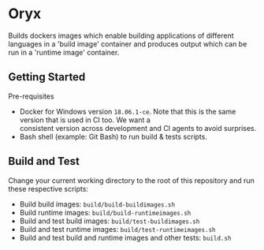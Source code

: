# Oryx
Builds dockers images which enable building applications of different languages in a 'build image' container 
and produces output which can be run in a 'runtime image' container.

## Getting Started
Pre-requisites
- Docker for Windows version `18.06.1-ce`. Note that this is the same version that is used in CI too. We want a  
  consistent version across development and CI agents to avoid surprises.
- Bash shell (example: Git Bash) to run build & tests scripts.

## Build and Test
Change your current working directory to the root of this repository and run these respective scripts:
- Build build images: `build/build-buildimages.sh`
- Build runtime images: `build/build-runtimeimages.sh`
- Build and test build images: `build/test-buildimages.sh`
- Build and test runtime images: `build/test-runtimeimages.sh`
- Build and test build and runtime images and other tests: `build.sh`